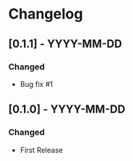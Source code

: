 # Changelog

## [0.1.1] - YYYY-MM-DD
### Changed
- Bug fix #1

## [0.1.0] - YYYY-MM-DD
### Changed
- First Release